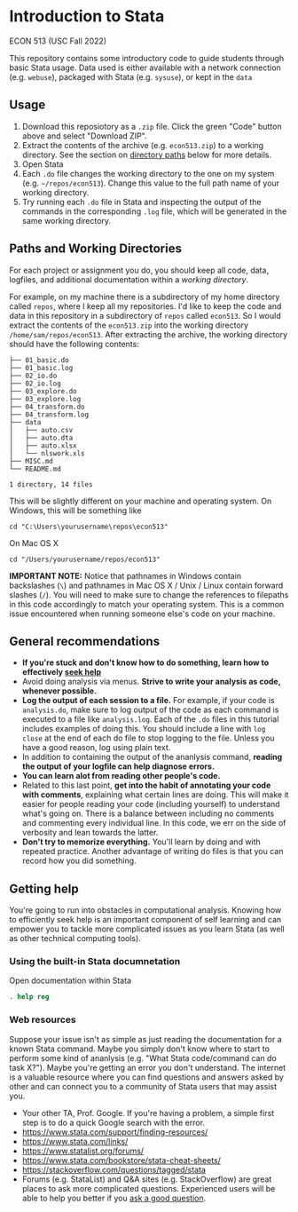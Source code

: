 # Introduction to Stata

ECON 513 (USC Fall 2022)

This repository contains some introductory code to guide students through basic
Stata usage.  Data used is either available with a network connection (e.g.
`webuse`), packaged with Stata (e.g. `sysuse`), or kept in the `data`

## Usage

1. Download this reposiotory as a `.zip` file.  Click the green "Code" button
   above and select "Download ZIP".
2. Extract the contents of the archive (e.g. `econ513.zip`) to a working
   directory.  See the section on [directory paths](#paths-and-working-directories)
   below for more details.
3. Open Stata
4. Each `.do` file changes the working directory to the one on my system (e.g.
   `~/repos/econ513`).  Change this value to the full path name of your working
   directory.
5. Try running each `.do` file in Stata and inspecting the output of the
   commands in the corresponding `.log` file, which will be generated in the
   same working directory. 

## Paths and Working Directories

For each project or assignment you do, you should keep all code, data, logfiles,
and additional documentation within a *working directory*.

For example, on my machine there is a subdirectory of my home directory called
`repos`, where I keep all my repositories.  I'd like to keep the code and data
in this repository in a subdirectory of `repos` called `econ513`.  So I would
extract the contents of the `econ513.zip` into the working directory
`/home/sam/repos/econ513`.  After extracting the archive, the working directory
should have the following contents:

```
├── 01_basic.do
├── 01_basic.log
├── 02_io.do
├── 02_io.log
├── 03_explore.do
├── 03_explore.log
├── 04_transform.do
├── 04_transform.log
├── data
│   ├── auto.csv
│   ├── auto.dta
│   ├── auto.xlsx
│   └── nlswork.xls
├── MISC.md
└── README.md

1 directory, 14 files
```

This will be slightly different on your machine and operating system.  On Windows, 
this will be something like

```
cd "C:\Users\yourusername\repos\econ513" 
```

On Mac OS X

```
cd "/Users/yourusername/repos/econ513"
```

**IMPORTANT NOTE:**  Notice that pathnames in Windows contain backslashes (`\`) and
pathnames in Mac OS X / Unix / Linux contain forward slashes (`/`).  You will
need to make sure to change the references to filepaths in this code accordingly
to match your operating system.  This is a common issue encountered when running
someone else's code on your machine.

## General recommendations

* **If you're stuck and don't know how to do something, learn how to effectively
  [seek help](#getting-help)**
* Avoid doing analysis via menus.  **Strive to write your analysis as code,
  whenever possible.**
* **Log the output of each session to a file.**  For example, if your code is
  `analysis.do`, make sure to log output of the code as each command is executed 
  to a file like `analysis.log`.  Each of the `.do` files in this tutorial
  includes examples of doing this.  You should include a line with `log close`
  at the end of each do file to stop logging to the file.  Unless you
  have a good reason, log using plain text.
* In addition to containing the output of the ananlysis command, **reading the
  output of your logfile can help diagnose errors.**
* **You can learn alot from reading other people's code.**
* Related to this last point, **get into the habit of annotating your code with
  comments**, explaining what certain lines are doing.  This will make it easier
  for people reading your code (including yourself) to understand what's going
  on.  There is a balance between including no comments and commenting every 
  individual line.  In this code, we err on the side of verbosity and lean 
  towards the latter.
* **Don't try to memorize everything.**  You'll learn by doing and with repeated
  practice. Another advantage of writing do files is that you can record how
  you did something.

## Getting help

You're going to run into obstacles in computational analysis.  Knowing how to
efficiently seek help is an important component of self learning and can empower
you to tackle more complicated issues as you learn Stata (as well as other
technical computing tools).

### Using the built-in Stata documnetation

Open documentation within Stata

```stata
. help reg
```

### Web resources

Suppose your issue isn't as simple as just reading the documentation for a known
Stata command.  Maybe you simply don't know where to start to perform some kind
of ananlysis (e.g. "What Stata code/command can do task X?").  Maybe you're
getting an error you don't understand.  The internet is a valuable resource
where you can find questions and answers asked by other and can connect you to a
community of Stata users that may assist you.

* Your other TA, Prof. Google.  If you're having a problem, a simple first step
  is to do a quick Google search with the error.
* https://www.stata.com/support/finding-resources/
* https://www.stata.com/links/
* https://www.statalist.org/forums/
* https://www.stata.com/bookstore/stata-cheat-sheets/
* https://stackoverflow.com/questions/tagged/stata
* Forums (e.g. StataList) and Q&A sites (e.g. StackOverflow) are great places to
  ask more complicated questions.  Experienced users will be able to help you
  better if you [ask a good
  question](https://stackoverflow.com/help/how-to-ask).
